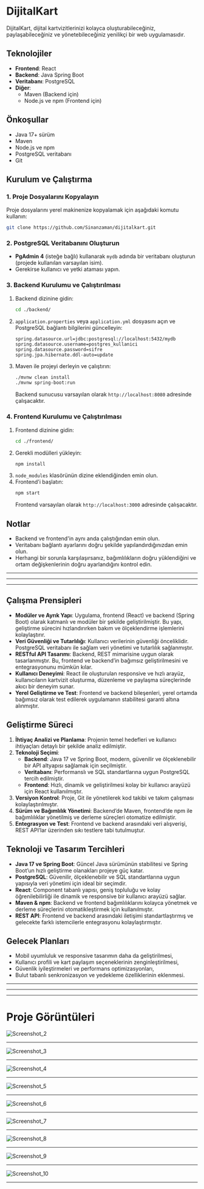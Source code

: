 # DijitalKart

DijitalKart, dijital kartvizitlerinizi kolayca oluşturabileceğiniz, paylaşabileceğiniz ve yönetebileceğiniz yenilikçi bir web uygulamasıdır.

## Teknolojiler
- **Frontend**: React
- **Backend**: Java Spring Boot
- **Veritabanı**: PostgreSQL
- **Diğer**:
  - Maven (Backend için)
  - Node.js ve npm (Frontend için)

## Önkoşullar
- Java 17+ sürüm
- Maven
- Node.js ve npm
- PostgreSQL veritabanı
- Git

## Kurulum ve Çalıştırma

### 1. Proje Dosyalarını Kopyalayın
Proje dosyalarını yerel makinenize kopyalamak için aşağıdaki komutu kullanın:
```bash
git clone https://github.com/Sinanzaman/dijitalkart.git
```

### 2. PostgreSQL Veritabanını Oluşturun
- **PgAdmin 4** (isteğe bağlı) kullanarak `mydb` adında bir veritabanı oluşturun (projede kullanılan varsayılan isim).
- Gerekirse kullanıcı ve yetki ataması yapın.

### 3. Backend Kurulumu ve Çalıştırılması
1. Backend dizinine gidin:
   ```bash
   cd ./backend/
   ```
2. `application.properties` veya `application.yml` dosyasını açın ve PostgreSQL bağlantı bilgilerini güncelleyin:
   ```properties
   spring.datasource.url=jdbc:postgresql://localhost:5432/mydb
   spring.datasource.username=postgres_kullanici
   spring.datasource.password=sifre
   spring.jpa.hibernate.ddl-auto=update
   ```
3. Maven ile projeyi derleyin ve çalıştırın:
   ```bash
   ./mvnw clean install
   ./mvnw spring-boot:run
   ```
   Backend sunucusu varsayılan olarak `http://localhost:8080` adresinde çalışacaktır.

### 4. Frontend Kurulumu ve Çalıştırılması
1. Frontend dizinine gidin:
   ```bash
   cd ./frontend/
   ```
2. Gerekli modülleri yükleyin:
   ```bash
   npm install
   ```
3. `node_modules` klasörünün dizine eklendiğinden emin olun.
4. Frontend'i başlatın:
   ```bash
   npm start
   ```
   Frontend varsayılan olarak `http://localhost:3000` adresinde çalışacaktır.

## Notlar
- Backend ve frontend'in aynı anda çalıştığından emin olun.
- Veritabanı bağlantı ayarlarını doğru şekilde yapılandırdığınızdan emin olun.
- Herhangi bir sorunla karşılaşırsanız, bağımlılıkların doğru yüklendiğini ve ortam değişkenlerinin doğru ayarlandığını kontrol edin.



***
***
***



## Çalışma Prensipleri
- **Modüler ve Ayrık Yapı**: Uygulama, frontend (React) ve backend (Spring Boot) olarak katmanlı ve modüler bir şekilde geliştirilmiştir. Bu yapı, geliştirme sürecini hızlandırırken bakım ve ölçeklendirme işlemlerini kolaylaştırır.
- **Veri Güvenliği ve Tutarlılığı**: Kullanıcı verilerinin güvenliği önceliklidir. PostgreSQL veritabanı ile sağlam veri yönetimi ve tutarlılık sağlanmıştır.
- **RESTful API Tasarımı**: Backend, REST mimarisine uygun olarak tasarlanmıştır. Bu, frontend ve backend’in bağımsız geliştirilmesini ve entegrasyonunu mümkün kılar.
- **Kullanıcı Deneyimi**: React ile oluşturulan responsive ve hızlı arayüz, kullanıcıların kartvizit oluşturma, düzenleme ve paylaşma süreçlerinde akıcı bir deneyim sunar.
- **Yerel Geliştirme ve Test**: Frontend ve backend bileşenleri, yerel ortamda bağımsız olarak test edilerek uygulamanın stabilitesi garanti altına alınmıştır.

## Geliştirme Süreci
1. **İhtiyaç Analizi ve Planlama**: Projenin temel hedefleri ve kullanıcı ihtiyaçları detaylı bir şekilde analiz edilmiştir.
2. **Teknoloji Seçimi**:
   - **Backend**: Java 17 ve Spring Boot, modern, güvenilir ve ölçeklenebilir bir API altyapısı sağlamak için seçilmiştir.
   - **Veritabanı**: Performanslı ve SQL standartlarına uygun PostgreSQL tercih edilmiştir.
   - **Frontend**: Hızlı, dinamik ve geliştirilmesi kolay bir kullanıcı arayüzü için React kullanılmıştır.
3. **Versiyon Kontrol**: Proje, Git ile yönetilerek kod takibi ve takım çalışması kolaylaştırılmıştır.
4. **Sürüm ve Bağımlılık Yönetimi**: Backend’de Maven, frontend’de npm ile bağımlılıklar yönetilmiş ve derleme süreçleri otomatize edilmiştir.
5. **Entegrasyon ve Test**: Frontend ve backend arasındaki veri alışverişi, REST API’lar üzerinden sıkı testlere tabi tutulmuştur.

## Teknoloji ve Tasarım Tercihleri
- **Java 17 ve Spring Boot**: Güncel Java sürümünün stabilitesi ve Spring Boot’un hızlı geliştirme olanakları projeye güç katar.
- **PostgreSQL**: Güvenilir, ölçeklenebilir ve SQL standartlarına uygun yapısıyla veri yönetimi için ideal bir seçimdir.
- **React**: Component tabanlı yapısı, geniş topluluğu ve kolay öğrenilebilirliği ile dinamik ve responsive bir kullanıcı arayüzü sağlar.
- **Maven & npm**: Backend ve frontend bağımlılıklarını kolayca yönetmek ve derleme süreçlerini otomatikleştirmek için kullanılmıştır.
- **REST API**: Frontend ve backend arasındaki iletişimi standartlaştırmış ve gelecekte farklı istemcilerle entegrasyonu kolaylaştırmıştır.

## Gelecek Planları
- Mobil uyumluluk ve responsive tasarımın daha da geliştirilmesi,
- Kullanıcı profili ve kart paylaşım seçeneklerinin zenginleştirilmesi,
- Güvenlik iyileştirmeleri ve performans optimizasyonları,
- Bulut tabanlı senkronizasyon ve yedekleme özelliklerinin eklenmesi.

***
***
***

# Proje Görüntüleri

![Screenshot_2](https://github.com/user-attachments/assets/8ab84e33-297f-4c0e-bed2-88e1f566a8c8)
***
![Screenshot_3](https://github.com/user-attachments/assets/6eea0f0e-5d93-46f4-9351-bae61405c47e)
***
![Screenshot_4](https://github.com/user-attachments/assets/4cd8098b-bbbe-4baa-997b-288eaf2ed380)
***
![Screenshot_5](https://github.com/user-attachments/assets/d1274eff-b623-45df-a200-39abcdcb1465)
***
![Screenshot_6](https://github.com/user-attachments/assets/6c521651-df2d-4cdd-8161-39d4e3c49908)
***
![Screenshot_7](https://github.com/user-attachments/assets/0c5c6f0d-fbdb-492c-b6d1-a52e2ec26560)
***
![Screenshot_8](https://github.com/user-attachments/assets/02551a4b-5a09-4626-9ba4-48d7450d814b)
***
![Screenshot_9](https://github.com/user-attachments/assets/525a48f8-1372-41e7-bb32-855c57c5ba43)
***
![Screenshot_10](https://github.com/user-attachments/assets/a0ca0381-e83c-4ce7-90fd-854f680481d1)
***

